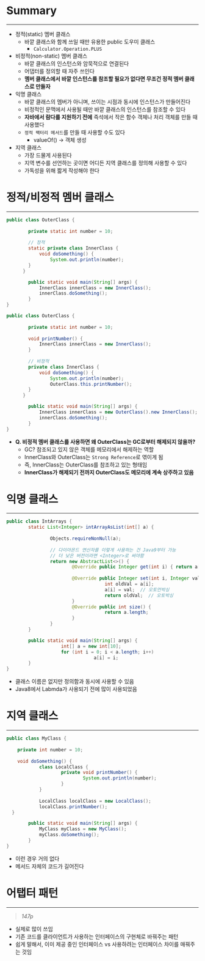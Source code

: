 # **Summary**

---

- 정적(static) 멤버 클래스
    - 바깥 클래스와 함께 쓰일 때만 유용한 public 도우미 클래스
        - `Calculator.Operation.PLUS`
- 비정적(non-static) 멤버 클래스
    - 바깥 클래스의 인스턴스와 암묵적으로 연결된다
    - 어댑터를 정의할 때 자주 쓰인다
    - **멤버 클래스에서 바깥 인스턴스를 참조할 필요가 없다면 무조건 정적 멤버 클래스로 만들자**
- 익명 클래스
    - 바깥 클래스의 멤버가 아니며, 쓰이는 시점과 동시에 인스턴스가 만들어진다
    - 비정적인 문맥에서 사용될 때만 바깥 클래스의 인스턴스를 참조할 수 있다
    - **자바에서 람다를 지원하기 전에** 즉석에서 작은 함수 객체나 처리 객체를 만들 때 사용했다
    - `정적 팩터리 메서드`를 만들 때 사용할 수도 있다
        - valueOf() → 객체 생성
- 지역 클래스
    - 가장 드물게 사용된다
    - 지역 변수를 선언하는 곳이면 어디든 지역 클래스를 정의해 사용할 수 있다
    - 가독성을 위해 짧게 작성해야 한다
    

# 정적/비정적 멤버 클래스

---

```java
public class OuterClass {
	
		private static int number = 10;
	
		// 정적
		static private class InnerClass {
			void doSomething() {
				System.out.println(number);
	    }
	  }

		public static void main(String[] args) {
			InnerClass innerClass = new InnerClass();
			innerClass.doSomething();	
		}
}
```

```java
public class OuterClass {
	
		private static int number = 10;
	
		void printNumber() {
			InnerClass innerClass = new InnerClass();
		}
		
		// 비정적
		private class InnerClass {
			void doSomething() {
				System.out.println(number);
				OuterClass.this.printNumber();
	    }
	  }

		public static void main(String[] args) {
			InnerClass innerClass = new OuterClass().new InnerClass();
			innerClass.doSomething();	
		}
}
```

- **Q. 비정적 멤버 클래스를 사용하면 왜 OuterClass는 GC로부터 해제되지 않을까?**
    - GC? 참조되고 있지 않은 객체를 메모리에서 해제하는 역할
    - InnerClass와 OuterClass는 `Strong Reference`로 엮이게 됨
    - 즉, InnerClass는 OuterClass를 참조하고 있는 형태임
    - **InnerClass가 해제되기 전까지 OuterClass도 메모리에 계속 상주하고 있음**

# 익명 클래스

---

```java
public class IntArrays {
		static List<Integer> intArrayAsList(int[] a) {
				
				Objects.requireNonNull(a);
				
				// 다이아몬드 연산자를 이렇게 사용하는 건 Java9부터 가능
				// 더 낮은 버전이라면 <Integer>로 써야함
				return new AbstractList<>() {
						@Override public Integer get(int i) { return a[i]; } // 오토박싱(아이템 6)
						
						@Override public Integer set(int i, Integer val) {
									int oldVal = a[i];
									a[i] = val;  // 오토언박싱
									return oldVal;  // 오토박싱
						}
						@Override public int size() {
									return a.length;
						}
				}
		}

		public static void main(String[] args) {
					int[] a = new int[10];
					for (int i = 0; i < a.length; i++)
								a[i] = i;
		}
}
```

- 클래스 이름은 없지만 정의함과 동시에 사용할 수 있음
- Java8에서 Labmda가 사용되기 전에 많이 사용되었음

# 지역 클래스

---

```java
public class MyClass {
	
	private int number = 10;
	
	void doSomething() {
			class LocalClass {
					private void printNumber() {
							System.out.println(number);
					}
			}
			
			LocalClass localClass = new LocalClass();
			localClass.printNumber();
  }

		public static void main(String[] args) {
			MyClass myClass = new MyClass();
			myClass.doSomething();
		}
}
```

- 이런 경우 거의 없다
- 메서드 자체의 코드가 길어진다

# 어탭터 패턴

---

> *147p*
> 
- 실제로 많이 쓰임
- 기존 코드를 클라이언트가 사용하는 인터페이스의 구현체로 바꿔주는 패턴
- 쉽게 말해서, 이미 제공 중인 인터페이스 vs 사용하려는 인터페이스 차이를 매꿔주는 것임